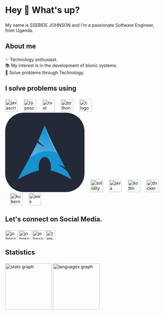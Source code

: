 <h1 align="left">Hey 👋 What's up?</h1>

###

<p align="left">My name is SSEBIDE JOHNSON and I'm a passionate Software Engineer, from Uganda.</p>

###

<h2 align="left">About me</h2>

###

<p align="left">✨ Technology enthusiast.<br>📚 My interest is in the development of bionic systems.<br>🎯 Solve problems through Technology.</p>

###

<h2 align="left">I solve problems using</h2>

###

<div align="left">
  <img src="https://cdn.jsdelivr.net/gh/devicons/devicon/icons/javascript/javascript-original.svg" height="40" alt="javascript logo"  />
  <img width="12" />
  <img src="https://cdn.jsdelivr.net/gh/devicons/devicon/icons/typescript/typescript-original.svg" height="40" alt="typescript logo"  />
  <img width="12" />
  <img src="https://cdn.jsdelivr.net/gh/devicons/devicon/icons/rust/rust-original.svg" height="40" alt="rust logo"  />
  <img width="12" />
  <img src="https://cdn.jsdelivr.net/gh/devicons/devicon/icons/python/python-original.svg" height="40" alt="python logo"  />
  <img width="12" />
  <img src="https://cdn.jsdelivr.net/gh/devicons/devicon/icons/c/c-original.svg" height="40" alt="c logo"  />
  <img width="12" />
  <svg width="256" height="256" viewBox="0 0 256 256" fill="none" xmlns="http://www.w3.org/2000/svg">
<g clip-path="url(#clip0_33_628)">
<path d="M196 0H60C26.8629 0 0 26.8629 0 60V196C0 229.137 26.8629 256 60 256H196C229.137 256 256 229.137 256 196V60C256 26.8629 229.137 0 196 0Z" fill="#242938"/>
<g clip-path="url(#clip1_33_628)">
<path d="M127.5 41C119.711 60.0976 114.981 72.6074 106.309 91.1373C111.626 96.7737 118.161 103.313 128.76 110.727C117.365 106.037 109.597 101.342 103.788 96.4565C92.6887 119.617 75.2882 152.594 40 216C67.7284 199.992 89.2239 190.118 109.257 186.349C108.4 182.655 107.942 178.64 107.975 174.472L107.996 173.596C108.436 155.826 117.682 142.163 128.632 143.09C139.582 144.018 148.106 159.18 147.666 176.95C147.583 180.297 147.194 183.513 146.534 186.499C166.351 190.377 187.644 200.207 215 216C209.605 206.068 204.773 197.119 200.175 188.592C192.931 182.978 185.38 175.674 169.968 167.764C180.561 170.516 188.153 173.699 194.065 177.249C147.31 90.2001 143.533 78.6253 127.5 41Z" fill="#1793D1"/>
<path d="M176.755 145.015C138.825 93.5323 130.033 52.0391 127.806 42.1328C148.039 88.8013 147.901 89.3736 176.755 145.015Z" fill="white" fill-opacity="0.16568"/>
<path d="M127.821 41.7482C126.848 44.1402 125.9 46.4614 125.002 48.6696C124.006 51.1157 123.059 53.451 122.118 55.7405C121.177 58.03 120.244 60.2643 119.319 62.4696C118.394 64.6751 117.467 66.8554 116.521 69.0492C115.574 71.243 114.622 73.4596 113.615 75.7143C112.609 77.969 111.558 80.2689 110.454 82.657C109.349 85.0452 108.191 87.5185 106.95 90.1125C106.778 90.4718 106.57 90.8807 106.395 91.2447C111.696 96.8591 118.222 103.356 128.761 110.727C117.395 106.05 109.635 101.372 103.831 96.4998C103.53 97.115 103.266 97.6643 102.956 98.2943C102.547 99.1234 102.056 100.066 101.631 100.922C100.885 102.451 100.106 104.022 99.3027 105.643C98.9939 106.257 98.7229 106.788 98.4054 107.416C93.3329 117.596 87.04 129.782 78.9443 144.928C101.138 132.424 125.076 114.384 168.559 129.911C166.379 125.781 164.375 121.909 162.492 118.268C160.61 114.627 158.861 111.217 157.237 107.993C155.614 104.769 154.113 101.729 152.708 98.8497C151.304 95.9705 150.002 93.2529 148.778 90.6465C147.553 88.0402 146.4 85.5323 145.317 83.127C144.234 80.7218 143.201 78.4175 142.22 76.1415C141.238 73.8654 140.298 71.631 139.378 69.4124C138.459 67.1938 137.561 64.9805 136.665 62.7473C136.345 61.9494 136.025 61.1181 135.704 60.312C133.251 54.553 130.732 48.5855 127.821 41.7482Z" fill="url(#paint0_linear_33_628)"/>
</g>
</g>
<defs>
<linearGradient id="paint0_linear_33_628" x1="127.904" y1="61.7314" x2="104.123" y2="133.77" gradientUnits="userSpaceOnUse">
<stop stop-color="white" stop-opacity="0"/>
<stop offset="1" stop-color="white" stop-opacity="0.27451"/>
</linearGradient>
<clipPath id="clip0_33_628">
<rect width="256" height="256" fill="white"/>
</clipPath>
<clipPath id="clip1_33_628">
<rect width="175" height="175" fill="white" transform="translate(40 41)"/>
</clipPath>
</defs>
</svg>
  <img width="12" />
  <img src="https://cdn.jsdelivr.net/gh/devicons/devicon/icons/solidity/solidity-original.svg" height="40" alt="solidity logo"  />
  <img width="12" />
  <img src="https://cdn.jsdelivr.net/gh/devicons/devicon/icons/java/java-original.svg" height="40" alt="java logo"  />
  <img width="12" />
  <img src="https://cdn.jsdelivr.net/gh/devicons/devicon/icons/kotlin/kotlin-original.svg" height="40" alt="kotlin logo"  />
  <img width="12" />
  <img src="https://cdn.jsdelivr.net/gh/devicons/devicon/icons/docker/docker-original.svg" height="40" alt="docker logo"  />
  <img width="12" />
  <img src="https://cdn.jsdelivr.net/gh/devicons/devicon/icons/kubernetes/kubernetes-original.svg" height="40" alt="kubernetes logo"  />
  <img width="12" />
  <img src="https://cdn.jsdelivr.net/gh/devicons/devicon@latest/icons/amazonwebservices/amazonwebservices-original-wordmark.svg" height="40" alt="aws logo"  />
</div>

###

<h2 align="left">Let's connect on Social Media.</h2>

###

<div align="left">
  <p align="left">
<a href="https://twitter.com/johnson_ssebide" target="blank"><img align="center" src="https://raw.githubusercontent.com/rahuldkjain/github-profile-readme-generator/master/src/images/icons/Social/twitter.svg" alt="johnson_ssebide" height="30" width="40" /></a>
<a href="https://www.linkedin.com/in/johnson-ssebide-84b1b4222?utm_source=share&utm_campaign=share_via&utm_content=profile&utm_medium=android_app" target="blank"><img align="center" src="https://raw.githubusercontent.com/rahuldkjain/github-profile-readme-generator/master/src/images/icons/Social/linked-in-alt.svg" alt="johnson ssebide" height="30" width="40" /></a>
<a href="https://instagram.com/johnsonssebide" target="blank"><img align="center" src="https://raw.githubusercontent.com/rahuldkjain/github-profile-readme-generator/master/src/images/icons/Social/instagram.svg" alt="johnsonssebide" height="30" width="40" /></a>
<a href="https://t.me/ssebide" target="blank"><img align="center" src="https://raw.githubusercontent.com/maurodesouza/profile-readme-generator/master/src/assets/icons/social/telegram/default.svg" width="30" height="30" alt="telegram logo"  /></a>
</p>
</div>

###

<h2 align="left">Statistics</h2>

###

<div align="left">
  <img src="https://github-readme-stats.vercel.app/api?username=ssebide&hide_title=false&hide_rank=false&show_icons=true&include_all_commits=true&count_private=true&disable_animations=false&theme=dracula&locale=en&hide_border=false&order=1" height="150" alt="stats graph"  />
  <img src="https://github-readme-stats.vercel.app/api/top-langs?username=ssebide&locale=en&hide_title=false&layout=compact&card_width=320&langs_count=5&theme=dracula&hide_border=false&order=2" height="150" alt="languages graph"  />
</div>

###
